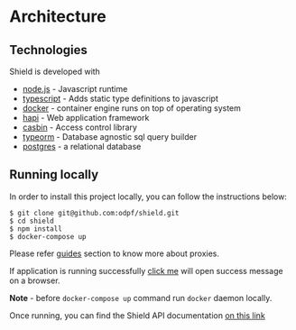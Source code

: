 # Architecture

## Technologies

Shield is developed with

* [node.js](https://nodejs.org/en/) - Javascript runtime
* [typescript](https://www.typescriptlang.org/) - Adds static type definitions to javascript
* [docker](https://www.docker.com/get-started) - container engine runs on top of operating system
* [hapi](https://hapi.dev/) - Web application framework
* [casbin](https://casbin.org/) - Access control library
* [typeorm](https://typeorm.io/#/) - Database agnostic sql query builder
* [postgres](https://www.postgresql.org/) - a relational database

## Running locally

In order to install this project locally, you can follow the instructions below:

```text
$ git clone git@github.com:odpf/shield.git
$ cd shield
$ npm install
$ docker-compose up
```

Please refer [guides](https://github.com/odpf/shield/tree/97b0a155cc41df9e267a21d61f301f9a789d1db8/docs/concepts/guides/usage-reverse-proxy.md) section to know more about proxies.

If application is running successfully [click me](http://localhost:5000/ping) will open success message on a browser.

**Note** - before `docker-compose up` command run `docker` daemon locally.

Once running, you can find the Shield API documentation [on this link](http://localhost:5000/documentation)


